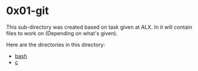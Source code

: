 # 0x01-git

This sub-directory was created based on task given at ALX. In it will contain files to work on (Depending on what's given). 

Here are the directories in this directory:

* [bash](https://github.com/ravvvz/alx-pre_course/tree/main/0x01-git/bash)
* [c](https://github.com/ravvvz/alx-pre_course/tree/main/0x01-git/c)
